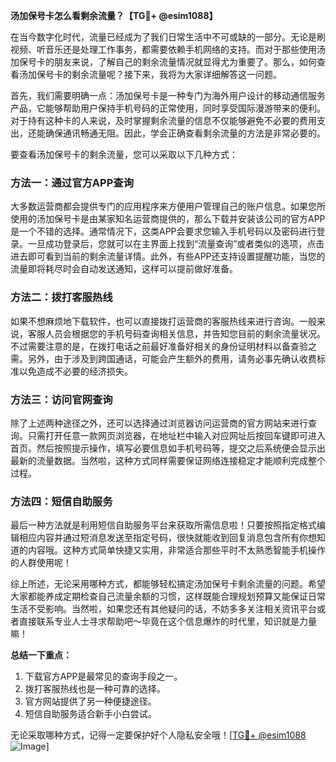 **汤加保号卡怎么看剩余流量？【TG💪+ @esim1088】**

在当今数字化时代，流量已经成为了我们日常生活中不可或缺的一部分。无论是刷视频、听音乐还是处理工作事务，都需要依赖手机网络的支持。而对于那些使用汤加保号卡的朋友来说，了解自己的剩余流量情况就显得尤为重要了。那么，如何查看汤加保号卡的剩余流量呢？接下来，我将为大家详细解答这一问题。

首先，我们需要明确一点：汤加保号卡是一种专门为海外用户设计的移动通信服务产品，它能够帮助用户保持手机号码的正常使用，同时享受国际漫游带来的便利。对于持有这种卡的人来说，及时掌握剩余流量的信息不仅能够避免不必要的费用支出，还能确保通讯畅通无阻。因此，学会正确查看剩余流量的方法是非常必要的。

要查看汤加保号卡的剩余流量，您可以采取以下几种方式：

### 方法一：通过官方APP查询

大多数运营商都会提供专门的应用程序来方便用户管理自己的账户信息。如果您所使用的汤加保号卡是由某家知名运营商提供的，那么下载并安装该公司的官方APP是一个不错的选择。通常情况下，这类APP会要求您输入手机号码以及密码进行登录。一旦成功登录后，您就可以在主界面上找到“流量查询”或者类似的选项，点击进去即可看到当前的剩余流量详情。此外，有些APP还支持设置提醒功能，当您的流量即将耗尽时会自动发送通知，这样可以提前做好准备。

### 方法二：拨打客服热线

如果不想麻烦地下载软件，也可以直接拨打运营商的客服热线来进行咨询。一般来说，客服人员会根据您的手机号码查询相关信息，并告知您目前的剩余流量状况。不过需要注意的是，在拨打电话之前最好准备好相关的身份证明材料以备查验之需。另外，由于涉及到跨国通话，可能会产生额外的费用，请务必事先确认收费标准以免造成不必要的经济损失。

### 方法三：访问官网查询

除了上述两种途径之外，还可以选择通过浏览器访问运营商的官方网站来进行查询。只需打开任意一款网页浏览器，在地址栏中输入对应网址后按回车键即可进入首页。然后按照提示操作，填写必要信息如手机号码等，提交之后系统便会显示出最新的流量数据。当然啦，这种方式同样需要保证网络连接稳定才能顺利完成整个过程。

### 方法四：短信自助服务

最后一种方法就是利用短信自助服务平台来获取所需信息啦！只要按照指定格式编辑相应内容并通过短消息发送至指定号码，很快就能收到回复消息包含所有你想知道的内容哦。这种方式简单快捷又实用，非常适合那些平时不太熟悉智能手机操作的人群使用呢！

综上所述，无论采用哪种方式，都能够轻松搞定汤加保号卡剩余流量的问题。希望大家都能养成定期检查自己流量余额的习惯，这样既能合理规划预算又能保证日常生活不受影响。当然啦，如果您还有其他疑问的话，不妨多多关注相关资讯平台或者直接联系专业人士寻求帮助吧～毕竟在这个信息爆炸的时代里，知识就是力量嘛！

**总结一下重点：**
1. 下载官方APP是最常见的查询手段之一。
2. 拨打客服热线也是一种可靠的选择。
3. 官方网站提供了另一种便捷途径。
4. 短信自助服务适合新手小白尝试。

无论采取哪种方式，记得一定要保护好个人隐私安全哦！[[TG💪+ @esim1088](https://t.me/s/esim1088) ![Image](https://i.postimg.cc/4NQfJmqS/Snipaste-2025-05-13-00-14-12.png)]